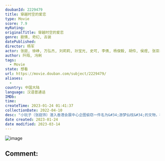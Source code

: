 ```yaml
---
doubanId: 2229479
title: 穿越时空的爱恋
type: Movie
score: 7.9
myRating: 
originalTitle: 穿越时空的爱恋
genre: 剧情, 奇幻, 古装
datePublished: 
director: 杨军
actor: 张庭, 徐峥, 万弘杰, 刘莉莉, 孙宝光, 史可, 李倩, 杨俊毅, 胡伶, 侯煜, 张亚坤, 张志超, 宋来运, 田重, 尚言生, 吴浇浇, 扈茜茜, 金锋, 张凯, 尹明, 杜泓君, 姜广涛, 张美娟, 李世荣, 党同义, 谢宁, 李智伟
author: 阡陌, 冯俐
tags:
  - Movie
state: 想看
url: https://movie.douban.com/subject/2229479/
aliases:
  - 
country: 中国大陆
language: 汉语普通话
IMDb: 
time: 
createTime: 2023-01-24 01:41:37
collectionDate: 2022-04-10
desc: "小玩子（张庭饰）潜入香港会展中心企图偷窃一件名为&#34;游梦仙枕&#34;的文物，被香港女警张楚楚（刘莉莉饰）撞破，二人打斗过程中正值百年才有一次的天文奇观——十三颗行星在子时排成一条直线，就在那一刹那二人凭空..."
date created: 2023-01-24
date modified: 2023-03-14
---
```


![image](p2373057182.jpg)

Comment:
---

